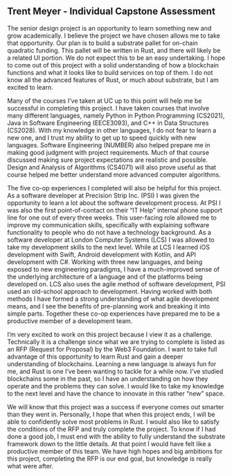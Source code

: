 ## Trent Meyer - Individual Capstone Assessment
The senior design project is an opportunity to learn something new and grow academically. I believe the project we have chosen allows me to take that opportunity. Our plan is to build a substrate pallet for on-chain quadratic funding. This pallet will be written in Rust, and there will likely be a related UI portion. We do not expect this to be an easy undertaking. I hope to come out of this project with a solid understanding of how a blockchain functions and what it looks like to build services on top of them. I do not know all the advanced features of Rust, or much about substrate, but I am excited to learn.

Many of the courses I’ve taken at UC up to this point will help me be successful in completing this project. I have taken courses that involve many different languages, namely Python in Python Programming (CS2021), Java in Software Engineering (EECE3093), and C++ in Data Structures (CS2028). With my knowledge in other languages, I do not fear to learn a new one, and I trust my ability to get up to speed quickly with new languages. Software Engineering (NUMBER) also helped prepare me in making good judgment with project requirements. Much of that course discussed making sure project expectations are realistic and possible. Design and Analysis of Algorithms (CS4071) will also prove useful as that course helped me better understand more advanced computer algorithms.

The five co-op experiences I completed will also be helpful for this project. As a software developer at Precision Strip Inc. (PSI) I was given the opportunity to learn a lot about the software development process. At PSI I was also the first point-of-contact on their “IT Help” internal phone support line for one out of every three weeks. This user-facing role allowed me to improve my communication skills, specifically with explaining software functionality to people who do not have a technology background. As a software developer at London Computer Systems (LCS) I was allowed to take my development skills to the next level. While at LCS I learned iOS development with Swift, Android development with Kotlin, and API development with C#. Working with three new languages, and being exposed to new engineering paradigms, I have a much-improved sense of the underlying architecture of a language and of the platforms being developed on. LCS also uses the agile method of software development, PSI used an old-school approach to development. Having worked with both methods I have formed a strong understanding of what agile development means, and I see the benefits of pre-planning work and breaking it into simple parts. Together these co-op experiences have prepared me to be a productive member of a development team.

I’m very excited to work on this project because I view it as a challenge. Technically it is a challenge since what we are trying to complete is listed as an RFP (Request for Proposal) by the Web3 Foundation. I want to take full advantage of this opportunity to learn Rust and gain a deeper understanding of blockchains. Learning a new language is always fun for me, and Rust is one I’ve been wanting to tackle for a while now. I’ve studied blockchains some in the past, so I have an understanding on how they operate and the problems they can solve. I would like to take my knowledge to the next level and have the chance to innovate in this rather “new” space.

We will know that this project was a success if everyone comes out smarter than they went in. Personally, I hope that when this project ends, I will be able to confidently solve most problems in Rust. I would also like to satisfy the conditions of the RFP and truly complete the project. To know if I had done a good job, I must end with the ability to fully understand the substrate framework down to the little details. At that point I would have felt like a productive member of this team. We have high hopes and big ambitions for this project, completing the RFP is our end goal, but knowledge is really what were after.
